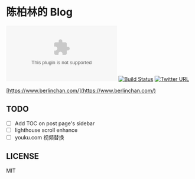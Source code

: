 # 陈柏林的 Blog
![Website](https://img.shields.io/website/https/www.berlinchan.com)
[![Build Status](https://travis-ci.com/BerlinChan/blog.svg?branch=master)](https://travis-ci.com/BerlinChan/blog)
[![Twitter URL](https://img.shields.io/twitter/url/https/BerlinChanCom?style=social)](https://twitter.com/BerlinChanCom)

[https://www.berlinchan.com/](https://www.berlinchan.com/)

## TODO
- [ ] Add TOC on post page's sidebar
- [ ] lighthouse scroll enhance
- [ ] youku.com 视频替换

## LICENSE
MIT
